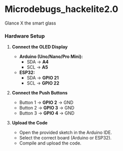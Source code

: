 # Microdebugs_hackelite2.0
Glance X the smart glass
### Hardware Setup

1. **Connect the OLED Display**  
   - **Arduino (Uno/Nano/Pro Mini):**  
     - SDA → **A4**  
     - SCL → **A5**  
   - **ESP32:**  
     - SDA → **GPIO 21**  
     - SCL → **GPIO 22**  

2. **Connect the Push Buttons**  
   - Button 1 → **GPIO 2** → GND  
   - Button 2 → **GPIO 3** → GND  
   - Button 3 → **GPIO 4** → GND  

3. **Upload the Code**  
   - Open the provided sketch in the Arduino IDE.  
   - Select the correct board (Arduino or ESP32).  
   - Compile and upload the code.
